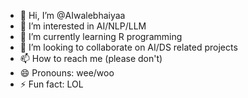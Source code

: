 - 👋 Hi, I’m @AIwalebhaiyaa
- 👀 I’m interested in AI/NLP/LLM
- 🌱 I’m currently learning R programming
- 💞️ I’m looking to collaborate on AI/DS related projects
- 📫 How to reach me (please don't)
- 😄 Pronouns: wee/woo
- ⚡ Fun fact: LOL

<!---
AIwalebhaiyaa/AIwalebhaiyaa is a ✨ special ✨ repository because its `README.md` (this file) appears on your GitHub profile.
You can click the Preview link to take a look at your changes.
--->
